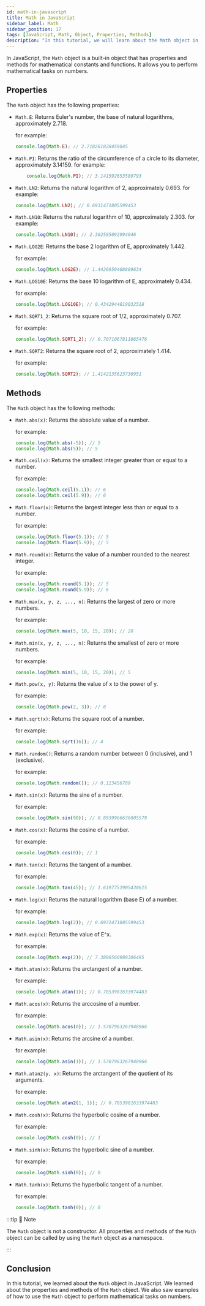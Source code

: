 ```yaml
---
id: math-in-javascript
title: Math in JavaScript
sidebar_label: Math
sidebar_position: 17
tags: [JavaScript, Math, Object, Properties, Methods]
description: "In this tutorial, we will learn about the Math object in JavaScript. We will learn about the properties and methods of the Math object."
---
```


In JavaScript, the `Math` object is a built-in object that has properties and methods for mathematical constants and functions. It allows you to perform mathematical tasks on numbers.

## Properties

The `Math` object has the following properties:

- `Math.E`: Returns Euler's number, the base of natural logarithms, approximately 2.718.

  for example:

  ```js title="app.js"
  console.log(Math.E); // 2.718281828459045
  ```

- `Math.PI`: Returns the ratio of the circumference of a circle to its diameter, approximately 3.14159.
  for example:

  ```js title="app.js"
      console.log(Math.PI); // 3.141592653589793
  ```

- `Math.LN2`: Returns the natural logarithm of 2, approximately 0.693.
    for example:
    
    ```js title="app.js"
    console.log(Math.LN2); // 0.6931471805599453
    ```

- `Math.LN10`: Returns the natural logarithm of 10, approximately 2.303.
    for example:
    
    ```js title="app.js"
    console.log(Math.LN10); // 2.302585092994046
    ```

- `Math.LOG2E`: Returns the base 2 logarithm of E, approximately 1.442.

    for example:
    
    ```js title="app.js"
    console.log(Math.LOG2E); // 1.4426950408889634
    ```

- `Math.LOG10E`: Returns the base 10 logarithm of E, approximately 0.434.

    for example:
    
    ```js title="app.js"
    console.log(Math.LOG10E); // 0.4342944819032518
    ```

- `Math.SQRT1_2`: Returns the square root of 1/2, approximately 0.707.

    for example:
    
    ```js title="app.js"
    console.log(Math.SQRT1_2); // 0.7071067811865476
    ```

- `Math.SQRT2`: Returns the square root of 2, approximately 1.414.

    for example:
    
    ```js title="app.js"
    console.log(Math.SQRT2); // 1.4142135623730951
    ```
    
## Methods 

The `Math` object has the following methods:

- `Math.abs(x)`: Returns the absolute value of a number.

    for example:
    
    ```js title="app.js"
    console.log(Math.abs(-5)); // 5
    console.log(Math.abs(5)); // 5
    ```

- `Math.ceil(x)`: Returns the smallest integer greater than or equal to a number.

    for example:
    
    ```js title="app.js"
    console.log(Math.ceil(5.1)); // 6
    console.log(Math.ceil(5.9)); // 6
    ```

- `Math.floor(x)`: Returns the largest integer less than or equal to a number.

    for example:
    
    ```js title="app.js"
    console.log(Math.floor(5.1)); // 5
    console.log(Math.floor(5.9)); // 5
    ```

- `Math.round(x)`: Returns the value of a number rounded to the nearest integer.

    for example:
    
    ```js title="app.js"
    console.log(Math.round(5.1)); // 5
    console.log(Math.round(5.9)); // 6
    ```

- `Math.max(x, y, z, ..., n)`: Returns the largest of zero or more numbers.

    for example:
    
    ```js title="app.js"
    console.log(Math.max(5, 10, 15, 20)); // 20
    ```

- `Math.min(x, y, z, ..., n)`: Returns the smallest of zero or more numbers.

    for example:
    
    ```js title="app.js"
    console.log(Math.min(5, 10, 15, 20)); // 5
    ```

- `Math.pow(x, y)`: Returns the value of x to the power of y.

    for example:
    
    ```js title="app.js"
    console.log(Math.pow(2, 3)); // 8
    ``` 

- `Math.sqrt(x)`: Returns the square root of a number.

    for example:
    
    ```js title="app.js"
    console.log(Math.sqrt(16)); // 4
    ``` 

- `Math.random()`: Returns a random number between 0 (inclusive), and 1 (exclusive).

    for example:
    
    ```js title="app.js"
    console.log(Math.random()); // 0.123456789
    ```

- `Math.sin(x)`: Returns the sine of a number.

    for example:
    
    ```js title="app.js"
    console.log(Math.sin(90)); // 0.8939966636005579
    ```

- `Math.cos(x)`: Returns the cosine of a number.

    for example:
    
    ```js title="app.js"
    console.log(Math.cos(0)); // 1
    ```

- `Math.tan(x)`: Returns the tangent of a number.

    for example:
    
    ```js title="app.js"
    console.log(Math.tan(45)); // 1.6197751905438615
    ``` 

- `Math.log(x)`: Returns the natural logarithm (base E) of a number.

    for example:
    
    ```js title="app.js"
    console.log(Math.log(2)); // 0.6931471805599453
    ```

- `Math.exp(x)`: Returns the value of E^x.

    for example:
    
    ```js title="app.js"
    console.log(Math.exp(2)); // 7.3890560989306495
    ```

- `Math.atan(x)`: Returns the arctangent of a number.

    for example:
    
    ```js title="app.js"
    console.log(Math.atan(1)); // 0.7853981633974483
    ```

- `Math.acos(x)`: Returns the arccosine of a number.

    for example:
    
    ```js title="app.js"
    console.log(Math.acos(0)); // 1.5707963267948966
    ```

- `Math.asin(x)`: Returns the arcsine of a number.

    for example:
    
    ```js title="app.js"
    console.log(Math.asin(1)); // 1.5707963267948966
    ```

- `Math.atan2(y, x)`: Returns the arctangent of the quotient of its arguments.

    for example:
    
    ```js title="app.js"
    console.log(Math.atan2(1, 1)); // 0.7853981633974483
    ```

- `Math.cosh(x)`: Returns the hyperbolic cosine of a number.

    for example:
    
    ```js title="app.js"
    console.log(Math.cosh(0)); // 1
    ```

- `Math.sinh(x)`: Returns the hyperbolic sine of a number.

    for example:
    
    ```js title="app.js"
    console.log(Math.sinh(0)); // 0
    ```

- `Math.tanh(x)`: Returns the hyperbolic tangent of a number.

    for example:
    
    ```js title="app.js"
    console.log(Math.tanh(0)); // 0
    ```

:::tip 📝 Note

The `Math` object is not a constructor. All properties and methods of the `Math` object can be called by using the `Math` object as a namespace.

:::

## Conclusion

In this tutorial, we learned about the `Math` object in JavaScript. We learned about the properties and methods of the `Math` object. We also saw examples of how to use the `Math` object to perform mathematical tasks on numbers.